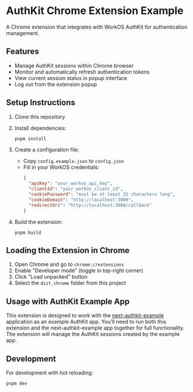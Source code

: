 # AuthKit Chrome Extension Example

A Chrome extension that integrates with WorkOS AuthKit for authentication management.

## Features

- Manage AuthKit sessions within Chrome browser
- Monitor and automatically refresh authentication tokens
- View current session status in popup interface
- Log out from the extension popup

## Setup Instructions

1. Clone this repository
2. Install dependencies:
   ```bash
   pnpm install
   ```

3. Create a configuration file:
   - Copy `config.example.json` to `config.json`
   - Fill in your WorkOS credentials:
     ```json
     {
       "apiKey": "your_workos_api_key",
       "clientId": "your_workos_client_id",
       "cookiePassword": "must be at least 32 characters long",
       "cookieDomain": "http://localhost:3000",
       "redirectUri": "http://localhost:3000/callback"
     }
     ```

4. Build the extension:
   ```
   pnpm build
   ```

## Loading the Extension in Chrome

1. Open Chrome and go to `chrome://extensions`
2. Enable "Developer mode" (toggle in top-right corner)
3. Click "Load unpacked" button
4. Select the `dist_chrome` folder from this project

## Usage with AuthKit Example App

This extension is designed to work with the [next-authkit-example](https://github.com/workos/next-authkit-example) application as an example AuthKit app. You'll need to run both this extension and the next-authkit-example app together for full functionality. The extension will manage the AuthKit sessions created by the example app.

## Development

For development with hot reloading:

```
pnpm dev
```

